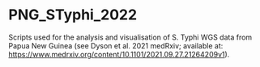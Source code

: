 # PNG_STyphi_2022
Scripts used for the analysis and visualisation of S. Typhi WGS data from Papua New Guinea (see Dyson et al. 2021 medRxiv; available at: https://www.medrxiv.org/content/10.1101/2021.09.27.21264209v1).
